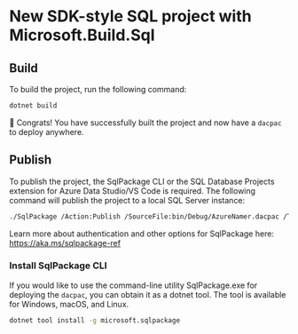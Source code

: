# New SDK-style SQL project with Microsoft.Build.Sql

## Build

To build the project, run the following command:

```bash
dotnet build
```

🎉 Congrats! You have successfully built the project and now have a `dacpac` to deploy anywhere.

## Publish

To publish the project, the SqlPackage CLI or the SQL Database Projects extension for Azure Data Studio/VS Code is required. The following command will publish the project to a local SQL Server instance:

```bash
./SqlPackage /Action:Publish /SourceFile:bin/Debug/AzureNamer.dacpac /TargetServerName:localhost /TargetDatabaseName:AzureNamer
```

Learn more about authentication and other options for SqlPackage here: https://aka.ms/sqlpackage-ref

### Install SqlPackage CLI

If you would like to use the command-line utility SqlPackage.exe for deploying the `dacpac`, you can obtain it as a dotnet tool.  The tool is available for Windows, macOS, and Linux.

```bash
dotnet tool install -g microsoft.sqlpackage
```
